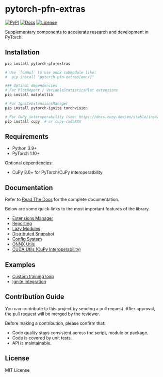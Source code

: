 # pytorch-pfn-extras

[![PyPI](https://img.shields.io/pypi/v/pytorch-pfn-extras)](https://pypi.python.org/pypi/pytorch-pfn-extras)
[![Docs](https://img.shields.io/readthedocs/pytorch-pfn-extras)](https://pytorch-pfn-extras.readthedocs.io/)
[![License](https://img.shields.io/github/license/pfnet/pytorch-pfn-extras)](https://github.com/pfnet/pytorch-pfn-extras/blob/master/LICENSE)

Supplementary components to accelerate research and development in PyTorch.

## Installation

```sh
pip install pytorch-pfn-extras

# Use `[onnx]` to use onnx submodule like:
#  pip install "pytorch-pfn-extras[onnx]"

### Optinal dependencies
# For PlotReport / VariableStatisticsPlot extensions
pip install matplotlib

# For IgniteExtensionsManager
pip install pytorch-ignite torchvision

# For CuPy interoperability (see: https://docs.cupy.dev/en/stable/install.html)
pip install cupy  # or cupy-cudaXXX
```

## Requirements

* Python 3.9+
* PyTorch 1.10+

Optional dependencies:

* CuPy 8.0+ for PyTorch/CuPy interoperatbility

## Documentation

Refer to [Read The Docs](https://pytorch-pfn-extras.readthedocs.io/) for the complete documentation.

Below are some quick-links to the most important features of the library.

* [Extensions Manager](https://pytorch-pfn-extras.readthedocs.io/en/latest/user_guide/extensions.html)
* [Reporting](https://pytorch-pfn-extras.readthedocs.io/en/latest/user_guide/reporting.html)
* [Lazy Modules](https://pytorch-pfn-extras.readthedocs.io/en/latest/user_guide/lazy.html)
* [Distributed Snapshot](https://pytorch-pfn-extras.readthedocs.io/en/latest/user_guide/snapshot.html)
* [Config System](https://pytorch-pfn-extras.readthedocs.io/en/latest/user_guide/config.html)
* [ONNX Utils](https://pytorch-pfn-extras.readthedocs.io/en/latest/user_guide/onnx.html)
* [CUDA Utils (CuPy Interoperability)](https://pytorch-pfn-extras.readthedocs.io/en/latest/user_guide/cuda.html)

## Examples

* [Custom training loop](example/mnist.py)
* [Ignite integration](example/ignite-mnist.py)

## Contribution Guide

You can contribute to this project by sending a pull request.
After approval, the pull request will be merged by the reviewer.

Before making a contribution, please confirm that:

- Code quality stays consistent across the script, module or package.
- Code is covered by unit tests.
- API is maintainable.

## License

MIT License
